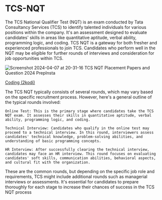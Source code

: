 # TCS-NQT
The TCS National Qualifier Test (NQT) is an exam conducted by Tata Consultancy Services (TCS) to identify talented individuals for various positions within the company. It's an assessment designed to evaluate candidates' skills in areas like quantitative aptitude, verbal ability, programming logic, and coding. TCS NQT is a gateway for both fresher and experienced professionals to join TCS. Candidates who perform well in the NQT may be eligible for further rounds of interviews and consideration for job opportunities within TCS.

![Screenshot 2024-04-07 at 20-31-16 TCS NQT Placement Papers and Question 2024 PrepInsta](https://github.com/ArkS0001/TCS-NQT/assets/113760964/436727b4-7df3-4759-b258-a1107eeb77bb)

[Coding (2kodi)](https://takeuforward.org/interviews/tcs-nqt-coding-sheet-tcs-coding-questions/)


The TCS NQT typically consists of several rounds, which may vary based on the specific recruitment process. However, here's a general outline of the typical rounds involved:

    Online Test: This is the primary stage where candidates take the TCS NQT exam. It assesses their skills in quantitative aptitude, verbal ability, programming logic, and coding.

    Technical Interview: Candidates who qualify in the online test may proceed to a technical interview. In this round, interviewers assess candidates' technical knowledge, problem-solving abilities, and understanding of basic programming concepts.

    HR Interview: After successfully clearing the technical interview, candidates may face an HR interview. This round focuses on evaluating candidates' soft skills, communication abilities, behavioral aspects, and cultural fit with the organization.

These are the common rounds, but depending on the specific job role and requirements, TCS might include additional rounds such as managerial interviews or assessments. It's essential for candidates to prepare thoroughly for each stage to increase their chances of success in the TCS NQT process
